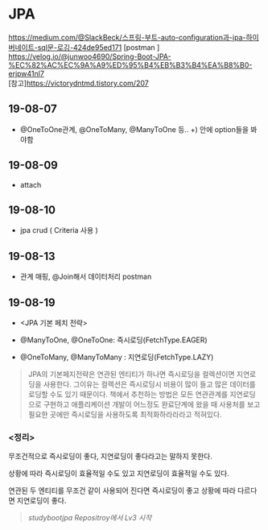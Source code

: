 # JPA
https://medium.com/@SlackBeck/스프링-부트-auto-configuration과-jpa-하이버네이트-sql문-로깅-424de95ed171
[postman ] https://velog.io/@junwoo4690/Spring-Boot-JPA-%EC%82%AC%EC%9A%A9%ED%95%B4%EB%B3%B4%EA%B8%B0-erjpw41nl7  
[참고]https://victorydntmd.tistory.com/207
## 19-08-07
- @OneToOne관계, @OneToMany, @ManyToOne 등.. +) 안에 option들을 봐야함
## 19-08-09
- attach 
## 19-08-10
- jpa crud ( Criteria 사용 )
## 19-08-13  
- 관계 매핑, @Join해서 데이터처리 postman  
## 19-08-19
- <JPA 기본 페치 전략>

- @ManyToOne, @OneToOne: 즉시로딩(FetchType.EAGER)  

- @OneToMany, @ManyToMany : 지연로딩(FetchType.LAZY)  
 > JPA의 기본페지전략은 연관된 엔티티가 하나면 즉시로딩을 컬렉션이면 지연로딩을 사용한다. 그이유는 컬렉션은 즉시로딩시 비용이 많이 들고 많은 데이터를 로딩할 수도 있기 때문이다. 책에서 추천하는 방법은 모든 연관관계를 지연로딩으로 구현하고 애플리케이션 개발이 어느정도 완료단계에 왔을 때 사용처를 보고 필요한 곳에만 즉시로딩을 사용하도록 최적화하라라라고 적혀있다.  
### <정리>

무조건적으로 즉시로딩이 좋다, 지연로딩이 좋다라고는 말하지 못한다.

상황에 따라 즉시로딩이 효율적일 수도 있고 지연로딩이 효율적일 수도 있다.

연관된 두 엔티티를 무조건 같이 사용되어 진다면 즉시로딩이 좋고 상황에 따라 다르다면 지연로딩이 좋다.

 > <i>studybootjpa Repositroy에서 Lv3 시작 </i>
